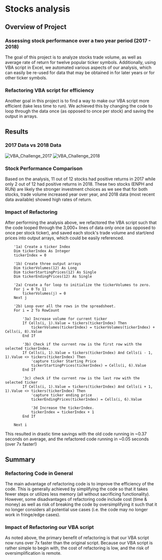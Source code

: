 # Stocks analysis

## Overview of Project
### Assessing stock performance over a two year period (2017 - 2018)
The goal of this project is to analyze stocks trade volume, as well as average rate of return for twelve popular ticker symbols. Additionally, using VBA script in Excel, we automated various aspects of our analysis, which can easily be re-used for data that may be obtained in for later years or for other ticker symbols.

### Refactoring VBA script for efficiency
Another goal in this project is to find a way to make our VBA script more efficient (take less time to run). We achieved this by changing the code to loop through the data once (as opposed to once per stock) and saving the output in arrays.

## Results
### 2017 Data vs 2018 Data
![VBA_Challenge_2017](https://user-images.githubusercontent.com/97985062/152259632-ec78140e-8997-4246-a7e2-1ea1b6d9b88f.png) ![VBA_Challenge_2018](https://user-images.githubusercontent.com/97985062/152259645-15094b9e-3a62-4ae9-a4e9-c32d8838c802.png)
### Stock Performance Comparison
Based on the analysis, 11 out of 12 stocks had positive returns in 2017 while only 2 out of 12 had positive returns in 2018. These two stocks (ENPH and RUN) are likely the stronger investment choices as we see that for both stocks, trade volume increased year over year, and 2018 data (most recent data available) showed high rates of return.

### Impact of Refactoring
After performing the analysis above, we refactored the VBA script such that the code looped through the 3,000+ lines of data only once (as opposed to once per stock ticker), and saved each stock's trade volume and start/end prices into output arrays, which could be easily referenced. 

```
    '1a) Create a ticker Index
    Dim tickerIndex As Integer
    tickerIndex = 0
    
    '1b) Create three output arrays
    Dim tickerVolumes(12) As Long
    Dim tickerStartingPrices(12) As Single
    Dim tickerEndingPrices(12) As Single
        
    '2a) Create a for loop to initialize the tickerVolumes to zero.
    For j = 0 To 11
        tickerVolumes(j) = 0
    Next j
                                
    '2b) Loop over all the rows in the spreadsheet.
    For i = 2 To RowCount
    
        '3a) Increase volume for current ticker
        If Cells(i, 1).Value = tickers(tickerIndex) Then
            tickerVolumes(tickerIndex) = tickerVolumes(tickerIndex) + Cells(i, 8).Value
        End If
            
        '3b) Check if the current row is the first row with the selected tickerIndex.
        If Cells(i, 1).Value = tickers(tickerIndex) And Cells(i - 1, 1).Value <> tickers(tickerIndex) Then
            'capture ticker Starting Price
            tickerStartingPrices(tickerIndex) = Cells(i, 6).Value
        End If
            
        '3c) check if the current row is the last row with the selected ticker
        If Cells(i, 1).Value = tickers(tickerIndex) And Cells(i + 1, 1).Value <> tickers(tickerIndex) Then
            'capture ticker ending price
            tickerEndingPrices(tickerIndex) = Cells(i, 6).Value
                
            '3d Increase the tickerIndex.
            tickerIndex = tickerIndex + 1
        End If
        
    Next i

```
This resulted in drastic time savings with the old code running in ~0.37 seconds on average, and the refactored code running in ~0.05 seconds (over 7x faster!)

## Summary
### Refactoring Code in General
The main advantage of refactoring code is to improve the efficiency of the code. This is generally achieved by simplifying the code so that it takes fewer steps or utilizes less memory (all without sacrificing functionality). However, some disadvantages of refactoring code include cost (time & money) as well as risk of breaking the code by oversimplifying it such that it no longer considers all potential use cases (i.e. the code may no longer work in fringe/edge cases).
### Impact of Refactoring our VBA script
As noted above, the primary benefit of refactoring is that our VBA script now runs over 7x faster than the original script. Because our VBA script is rather simple to begin with, the cost of refactoring is low, and the risk of oversimplification is remote.